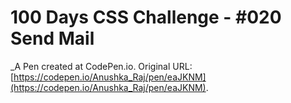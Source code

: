 # 100 Days CSS Challenge  - #020 Send Mail
 _A Pen created at CodePen.io. Original URL: [https://codepen.io/Anushka_Raj/pen/eaJKNM](https://codepen.io/Anushka_Raj/pen/eaJKNM).

 